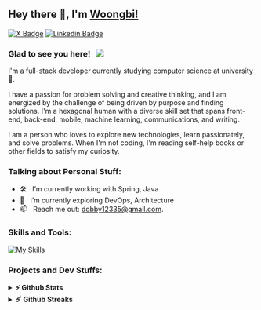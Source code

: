 ## Hey there 👋, I'm [Woongbi!](https://github.com/kungbi/)

[![X Badge](https://img.shields.io/badge/-X-000000?style=flat-square&logo=x&logoColor=white)](https://x.com/poppinndrink?s=21&t=-XQKuOK0nSuiCFQosPhzpQ)
[![Linkedin Badge](https://img.shields.io/badge/-LinkedIn-0e76a8?style=flat-square&logo=Linkedin&logoColor=white)](https://www.linkedin.com/in/woongbi-shin/)

<!-- [![Instagram Badge](https://img.shields.io/badge/-Instagram-e4405f?style=flat-square&logo=Instagram&logoColor=white)](https://instagram.com/iampavangandhi/) -->

### Glad to see you here! &nbsp; ![](https://visitor-badge.glitch.me/badge?page_id=iampavangandhi.iampavangandhi&style=flat-square&color=0088cc)

I'm a full-stack developer currently studying computer science at university 🚀.

I have a passion for problem solving and creative thinking, and I am energized by the challenge of being driven by purpose and finding solutions. I'm a hexagonal human with a diverse skill set that spans front-end, back-end, mobile, machine learning, communications, and writing.

I am a person who loves to explore new technologies, learn passionately, and solve problems. When I'm not coding, I'm reading self-help books or other fields to satisfy my curiosity.

<!-- <img align="right" height="250" width="375" alt="" src="https://raw.githubusercontent.com/iampavangandhi/iampavangandhi/master/gifs/coder.gif" /> -->

### Talking about Personal Stuff:

- 🛠 &nbsp; I’m currently working with Spring, Java
- 🚀 &nbsp; I’m currently exploring DevOps, Architecture
- 📫 &nbsp; Reach me out: dobby12335@gmail.com.

### Skills and Tools:

[![My Skills](https://skillicons.dev/icons?i=spring,nestjs,react,hibernate,java,py,js,ts,mysql,postgres,graphql)](https://skillicons.dev)

### Projects and Dev Stuffs:

<details>
  <summary><b>⚡ Github Stats</b></summary>

  <br />
  <img height="180em" src="https://github-readme-stats.vercel.app/api?username=kungbi&show_icons=true&hide_border=true&&count_private=true&include_all_commits=true" />
  <img height="180em" src="https://github-readme-stats.vercel.app/api/top-langs/?username=kungbi&exclude_repo=KNN-Image-Classification&show_icons=true&hide_border=true&layout=compact&langs_count=8"/>
  <img height="180em" src="https://mazassumnida.wtf/api/v2/generate_badge?boj=kipper12335"/>

</details>

<details>
  <summary><b>☄️ Github Streaks</b></summary>

  <br />
  <img height="180em" src="https://github-readme-streak-stats.herokuapp.com/?user=kungbi&hide_border=true" />
</details>
